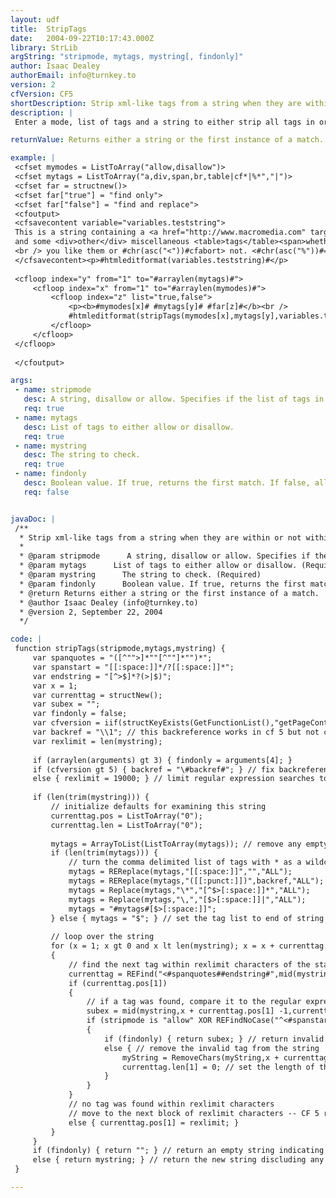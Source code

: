 ```yaml
---
layout: udf
title:  StripTags
date:   2004-09-22T10:17:43.000Z
library: StrLib
argString: "stripmode, mytags, mystring[, findonly]"
author: Isaac Dealey
authorEmail: info@turnkey.to
version: 2
cfVersion: CF5
shortDescription: Strip xml-like tags from a string when they are within or not within a list of tags.
description: |
 Enter a mode, list of tags and a string to either strip all tags in or not in the list from the string, or return the first substring matching or not matching an item in the list.

returnValue: Returns either a string or the first instance of a match.

example: |
 <cfset mymodes = ListToArray("allow,disallow")>
 <cfset mytags = ListToArray("a,div,span,br,table|cf*|%*","|")>
 <cfset far = structnew()>
 <cfset far["true"] = "find only">
 <cfset far["false"] = "find and replace">
 <cfoutput>
 <cfsavecontent variable="variables.teststring">
 This is a string containing a <a href="http://www.macromedia.com" target="_blank">link</a>
 and some <div>other</div> miscellaneous <table>tags</table><span>whether</span>
 <br /> you like them or #chr(asc("<"))#cfabort> not. <#chr(asc("%"))#=with some asp stuff %>
 </cfsavecontent><p>#htmleditformat(variables.teststring)#</p>
 
 <cfloop index="y" from="1" to="#arraylen(mytags)#">
     <cfloop index="x" from="1" to="#arraylen(mymodes)#">
         <cfloop index="z" list="true,false">
             <p><b>#mymodes[x]# #mytags[y]# #far[z]#</b><br />
             #htmleditformat(stripTags(mymodes[x],mytags[y],variables.teststring,z))#</p>
         </cfloop>
     </cfloop>
 </cfloop>
 
 </cfoutput>

args:
 - name: stripmode
   desc: A string, disallow or allow. Specifies if the list of tags in the mytags attribute is a list of tags to allow or disallow.
   req: true
 - name: mytags
   desc: List of tags to either allow or disallow.
   req: true
 - name: mystring
   desc: The string to check.
   req: true
 - name: findonly
   desc: Boolean value. If true, returns the first match. If false, all instances are replaced.
   req: false


javaDoc: |
 /**
  * Strip xml-like tags from a string when they are within or not within a list of tags.
  * 
  * @param stripmode      A string, disallow or allow. Specifies if the list of tags in the mytags attribute is a list of tags to allow or disallow. (Required)
  * @param mytags      List of tags to either allow or disallow. (Required)
  * @param mystring      The string to check. (Required)
  * @param findonly      Boolean value. If true, returns the first match. If false, all instances are replaced. (Optional)
  * @return Returns either a string or the first instance of a match. 
  * @author Isaac Dealey (info@turnkey.to) 
  * @version 2, September 22, 2004 
  */

code: |
 function stripTags(stripmode,mytags,mystring) {
     var spanquotes = "([^"">]*""[^""]*"")*";
     var spanstart = "[[:space:]]*/?[[:space:]]*";
     var endstring = "[^>$]*?(>|$)";
     var x = 1;
     var currenttag = structNew();
     var subex = "";
     var findonly = false;
     var cfversion = iif(structKeyExists(GetFunctionList(),"getPageContext"), 6, 5);
     var backref = "\\1"; // this backreference works in cf 5 but not cf mx
     var rexlimit = len(mystring);
 
     if (arraylen(arguments) gt 3) { findonly = arguments[4]; }
     if (cfversion gt 5) { backref = "\#backref#"; } // fix backreference for mx and later cf versions
     else { rexlimit = 19000; } // limit regular expression searches to 19000 characters to support CF 5 regex character limit
 
     if (len(trim(mystring))) {
         // initialize defaults for examining this string
         currenttag.pos = ListToArray("0");
         currenttag.len = ListToArray("0");
 
         mytags = ArrayToList(ListToArray(mytags)); // remove any empty items in the list
         if (len(trim(mytags))) {
             // turn the comma delimited list of tags with * as a wildcard into a regular expression
             mytags = REReplace(mytags,"[[:space:]]","","ALL");
             mytags = REReplace(mytags,"([[:punct:]])",backref,"ALL");
             mytags = Replace(mytags,"\*","[^$>[:space:]]*","ALL");
             mytags = Replace(mytags,"\,","[$>[:space:]]|","ALL");
             mytags = "#mytags#[$>[:space:]]";
         } else { mytags = "$"; } // set the tag list to end of string to evaluate the "allow nothing" condition
 
         // loop over the string
         for (x = 1; x gt 0 and x lt len(mystring); x = x + currenttag.pos[1] + currenttag.len[1] -1)
         { 
             // find the next tag within rexlimit characters of the starting point
             currenttag = REFind("<#spanquotes##endstring#",mid(mystring,x,rexlimit),1,true); 
             if (currenttag.pos[1])
             { 
                 // if a tag was found, compare it to the regular expression
                 subex = mid(mystring,x + currenttag.pos[1] -1,currenttag.len[1]); 
                 if (stripmode is "allow" XOR REFindNoCase("^<#spanstart#(#mytags#)",subex,1,false) eq 1)
                 {
                     if (findonly) { return subex; } // return invalid tag as an error message
                     else { // remove the invalid tag from the string
                         myString = RemoveChars(myString,x + currenttag.pos[1] -1,currenttag.len[1]);
                         currenttag.len[1] = 0; // set the length of the tag string found to zero because it was removed
                     }
                 }
             }
             // no tag was found within rexlimit characters
             // move to the next block of rexlimit characters -- CF 5 regex limitation
             else { currenttag.pos[1] = rexlimit; }
         }
     }
     if (findonly) { return ""; } // return an empty string indicating no invalid tags found
     else { return mystring; } // return the new string discluding any invalid tags
 }

---
```


